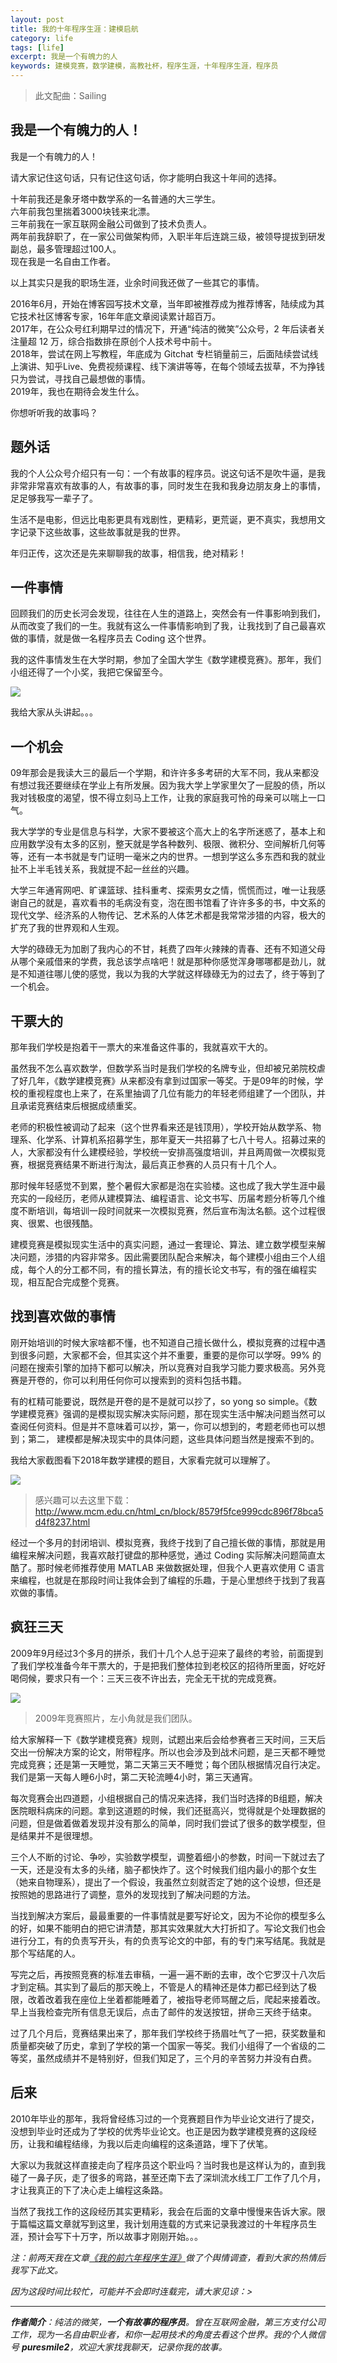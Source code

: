 ```yaml
---
layout: post
title: 我的十年程序生涯：建模启航
category: life
tags: [life]
excerpt: 我是一个有魄力的人
keywords: 建模竞赛，数学建模，高教社杯，程序生涯，十年程序生涯，程序员
---
```


> 此文配曲：Sailing

## 我是一个有魄力的人！

我是一个有魄力的人！

请大家记住这句话，只有记住这句话，你才能明白我这十年间的选择。

十年前我还是象牙塔中数学系的一名普通的大三学生。  
六年前我包里揣着3000块钱来北漂。  
三年前我在一家互联网金融公司做到了技术负责人。  
两年前我辞职了，在一家公司做架构师，入职半年后连跳三级，被领导提拔到研发副总，最多管理超过100人。  
现在我是一名自由工作者。

以上其实只是我的职场生涯，业余时间我还做了一些其它的事情。

2016年6月，开始在博客园写技术文章，当年即被推荐成为推荐博客，陆续成为其它技术社区博客专家，16年年底文章阅读累计超百万。   
2017年，在公众号红利期早过的情况下，开通“纯洁的微笑”公众号，2 年后读者关注量超 12 万，综合指数排在原创个人技术号中前十。   
2018年，尝试在网上写教程，年底成为 Gitchat 专栏销量前三，后面陆续尝试线上演讲、知乎Live、免费视频课程、线下演讲等等，在每个领域去拔草，不为挣钱只为尝试，寻找自己最想做的事情。  
2019年，我也在期待会发生什么。

你想听听我的故事吗？

## 题外话

我的个人公众号介绍只有一句：一个有故事的程序员。说这句话不是吹牛逼，是我非常非常喜欢有故事的人，有故事的事，同时发生在我和我身边朋友身上的事情，足足够我写一辈子了。

生活不是电影，但远比电影更具有戏剧性，更精彩，更荒诞，更不真实，我想用文字记录下这些故事，这些故事就是我的世界。

年归正传，这次还是先来聊聊我的故事，相信我，绝对精彩！

## 一件事情

回顾我们的历史长河会发现，往往在人生的道路上，突然会有一件事影响到我们，从而改变了我们的一生。我就有这么一件事情影响到了我，让我找到了自己最喜欢做的事情，就是做一名程序员去 Coding 这个世界。

我的这件事情发生在大学时期，参加了全国大学生《数学建模竞赛》。那年，我们小组还得了一个小奖，我把它保留至今。

![](http://www.ityouknow.com/assets/images/2019/life/jianmoshenger.png)

我给大家从头讲起。。。

## 一个机会

09年那会是我读大三的最后一个学期，和许许多多考研的大军不同，我从来都没有想过我还要继续在学业上有所发展。因为我大学上学家里欠了一屁股的债，所以我对钱极度的渴望，恨不得立刻马上工作，让我的家庭我可怜的母亲可以喘上一口气。

我大学学的专业是信息与科学，大家不要被这个高大上的名字所迷惑了，基本上和应用数学没有太多的区别，整天就是学各种数列、极限、微积分、空间解析几何等等，还有一本书就是专门证明一毫米之内的世界。一想到学这么多东西和我的就业扯不上半毛钱关系，我就提不起一丝丝的兴趣。

大学三年通宵网吧、旷课篮球、挂科重考、探索男女之情，慌慌而过，唯一让我感谢自己的就是，喜欢看书的毛病没有变，泡在图书馆看了许许多多的书，中文系的现代文学、经济系的人物传记、艺术系的人体艺术都是我常常涉猎的内容，极大的扩充了我的世界观和人生观。

大学的碌碌无为加剧了我内心的不甘，耗费了四年火辣辣的青春、还有不知道父母从哪个亲戚借来的学费，我总该学点啥吧！就是那种你感觉浑身哪哪都是劲儿，就是不知道往哪儿使的感觉，我以为我的大学就这样碌碌无为的过去了，终于等到了一个机会。

## 干票大的

那年我们学校是抱着干一票大的来准备这件事的，我就喜欢干大的。

虽然我不怎么喜欢数学，但数学系当时是我们学校的名牌专业，但却被兄弟院校虐了好几年，《数学建模竞赛》从来都没有拿到过国家一等奖。于是09年的时候，学校的重视程度也上来了，在系里抽调了几位有能力的年轻老师组建了一个团队，并且承诺竞赛结束后根据成绩重奖。

老师的积极性被调动了起来（这个世界看来还是钱顶用），学校开始从数学系、物理系、化学系、计算机系招募学生，那年夏天一共招募了七八十号人。招募过来的人，大家都没有什么建模经验，学校统一安排高强度培训，并且两周做一次模拟竞赛，根据竞赛结果不断进行淘汰，最后真正参赛的人员只有十几个人。

那时候年轻感觉不到累，整个暑假大家都是泡在实验楼。这也成了我大学生涯中最充实的一段经历，老师从建模算法、编程语言、论文书写、历届考题分析等几个维度不断培训，每培训一段时间就来一次模拟竞赛，然后宣布淘汰名额。这个过程很爽、很累、也很残酷。

建模竞赛是模拟现实生活中的真实问题，通过一套理论、算法、建立数学模型来解决问题，涉猎的内容非常多。因此需要团队配合来解决，每个建模小组由三个人组成，每个人的分工都不同，有的擅长算法，有的擅长论文书写，有的强在编程实现，相互配合完成整个竞赛。

## 找到喜欢做的事情

刚开始培训的时候大家啥都不懂，也不知道自己擅长做什么，模拟竞赛的过程中遇到很多问题，大家都不会，但其实这个并不重要，重要的是你可以学呀。99% 的问题在搜索引擎的加持下都可以解决，所以竞赛对自我学习能力要求极高。另外竞赛是开卷的，你可以利用任何你可以搜索到的资料包括书籍。

有的杠精可能要说，既然是开卷的是不是就可以抄了，so yong so simple。《数学建模竞赛》强调的是模拟现实解决实际问题，那在现实生活中解决问题当然可以查阅任何资料。但是并不意味着可以抄，第一，你可以想到的，考题老师也可以想到；第二， 建模都是解决现实中的具体问题，这些具体问题当然是搜索不到的。

我给大家截图看下2018年数学建模的题目，大家看完就可以理解了。

![](http://www.ityouknow.com/assets/images/2019/life/jianmo2018.png)
>感兴趣可以去这里下载：http://www.mcm.edu.cn/html_cn/block/8579f5fce999cdc896f78bca5d4f8237.html

经过一个多月的封闭培训、模拟竞赛，我终于找到了自己擅长做的事情，那就是用编程来解决问题，我喜欢敲打键盘的那种感觉，通过 Coding 实际解决问题简直太酷了。那时候老师推荐使用 MATLAB 来做数据处理，但我个人更喜欢使用 C 语言来编程，也就是在那段时间让我体会到了编程的乐趣，于是心里想终于找到了我喜欢做的事情。

## 疯狂三天

2009年9月经过3个多月的拼杀，我们十几个人总于迎来了最终的考验，前面提到了我们学校准备今年干票大的，于是把我们整体拉到老校区的招待所里面，好吃好喝伺候，要求只有一个：三天三夜不许出去，完全无干扰的完成竞赛。

![](http://www.ityouknow.com/assets/images/2017/life/jianmo.jpg)
>2009年竞赛照片，左小角就是我们团队。

给大家解释一下《数学建模竞赛》规则，试题出来后会给参赛者三天时间，三天后交出一份解决方案的论文，附带程序。所以也会涉及到战术问题，是三天都不睡觉完成竞赛；还是第一天睡觉，第二天第三天不睡觉；每个团队根据情况自行决定。我们是第一天每人睡6小时，第二天轮流睡4小时，第三天通宵。

每次竞赛会出四道题，小组根据自己的情况来选择，我们当时选择的B组题，解决医院眼科病床的问题。拿到这道题的时候，我们还挺高兴，觉得就是个处理数据的问题，但是做着做着发现并没有那么的简单，同时我们尝试了很多的数学模型，但是结果并不是很理想。

三个人不断的讨论、争吵，实验数学模型，调整着细小的参数，时间一下就过去了一天，还是没有太多的头绪，脑子都快炸了。这个时候我们组内最小的那个女生（她来自物理系），提出了一个假设，我虽然立刻就否定了她的这个设想，但还是按照她的思路进行了调整，意外的发现找到了解决问题的方法。

当找到解决方案后，最最重要的一件事情就是要写好论文，因为不论你的模型多么的好，如果不能明白的把它讲清楚，那其实效果就大大打折扣了。写论文我们也会进行分工，有的负责写开头，有的负责写论文的中部，有的专门来写结尾。我就是那个写结尾的人。

写完之后，再按照竞赛的标准去审稿，一遍一遍不断的去审，改个它罗汉十八次后才到定稿。其实到了最后的那天晚上，不管是人的精神还是体力都已经到达了极限，改着改着我在座位上坐着都能睡着了，被指导老师骂醒之后，爬起来接着改。早上当我检查完所有信息无误后，点击了邮件的发送按钮，拼命三天终于结束。

过了几个月后，竞赛结果出来了，那年我们学校终于扬眉吐气了一把，获奖数量和质量都突破了历史，拿到了学校的第一个国家一等奖。我们小组得了一个省级的二等奖，虽然成绩并不是特别好，但我们知足了，三个月的辛苦努力并没有白费。


## 后来

2010年毕业的那年，我将曾经练习过的一个竞赛题目作为毕业论文进行了提交，没想到毕业时还成为了学校的优秀毕业论文。也正是因为数学建模竞赛的这段经历，让我和编程结缘，为我以后走向编程的这条道路，埋下了伏笔。

大家以为我就这样直接走向了程序员这个职业吗？当时我也是这样认为的，直到我碰了一鼻子灰，走了很多的弯路，甚至还南下去了深圳流水线工厂工作了几个月，才让我真正的下了决心走上编程这条路。

当然了我找工作的这段经历其实更精彩，我会在后面的文章中慢慢来告诉大家。限于篇幅这篇文章就写到这里，我计划用连载的方式来记录我渡过的十年程序员生涯，预计会写下十万字，所以故事才刚刚开始。。。

*注：前两天我在文章[《我的前六年程序生涯》](https://mp.weixin.qq.com/s/euFfCBObzh_eJhTQXOFOsw)做了个舆情调查，看到大家的热情后我写下此文。*

*因为这段时间比较忙，可能并不会即时连载完，请大家见谅：>*

---

***作者简介**：纯洁的微笑，**一个有故事的程序员**。曾在互联网金融，第三方支付公司工作，现为一名自由职业者，和你一起用技术的角度去看这个世界。我的个人微信号 **puresmile2**，欢迎大家找我聊天，记录你我的故事。*